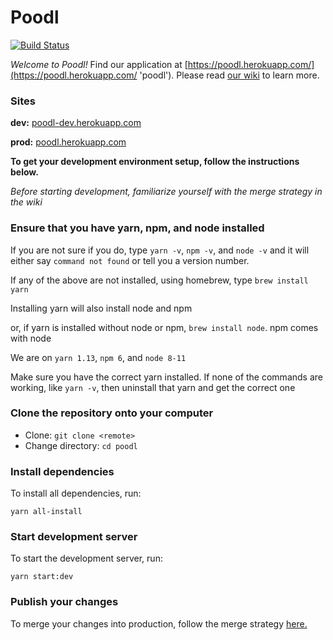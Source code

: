 # Poodl

[![Build Status](https://travis-ci.org/dog-house-development/poodl.svg?branch=dev)](https://travis-ci.org/dog-house-development/poodl)

_Welcome to Poodl!_ Find our application at [https://poodl.herokuapp.com/](https://poodl.herokuapp.com/ 'poodl'). Please read [our wiki](https://github.com/dog-house-development/poodl/wiki 'poodl wiki') to learn more.

### Sites

**dev:** [poodl-dev.herokuapp.com](http://poodl-dev.herokuapp.com/)

**prod:** [poodl.herokuapp.com](http://poodl-dev.herokuapp.com/)

**To get your development environment setup, follow the instructions below.**

_Before starting development, familiarize yourself with the merge strategy in the wiki_

### Ensure that you have yarn, npm, and node installed

If you are not sure if you do, type `yarn -v`, `npm -v`, and `node -v` and it will either say `command not found` or tell you a version number.

If any of the above are not installed, using homebrew, type `brew install yarn`

Installing yarn will also install node and npm

or, if yarn is installed without node or npm, `brew install node`. npm comes with node

We are on `yarn 1.13`, `npm 6`, and `node 8-11`

Make sure you have the correct yarn installed. If none of the commands are working, like `yarn -v`, then uninstall that yarn and get the correct one

### Clone the repository onto your computer

-   Clone: `git clone <remote>`
-   Change directory: `cd poodl`

### Install dependencies

To install all dependencies, run:

`yarn all-install`

### Start development server

To start the development server, run:

`yarn start:dev`

### Publish your changes

To merge your changes into production, follow the merge strategy [here.](https://github.com/dog-house-development/poodl/wiki/Git-Merging-Strategy)
